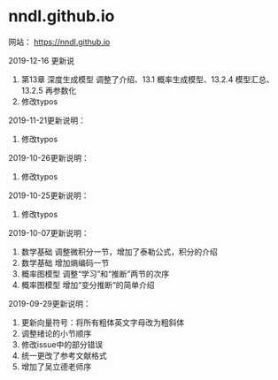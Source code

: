 # nndl.github.io
网站： https://nndl.github.io

2019-12-16 更新说

1. 第13章 深度生成模型 调整了介绍、13.1 概率生成模型、13.2.4 模型汇总、13.2.5 再参数化
2. 修改typos

2019-11-21更新说明：

1. 修改typos

2019-10-26更新说明：

1. 修改typos

2019-10-25更新说明：

1. 修改typos

2019-10-07更新说明：

1. 数学基础 调整微积分一节，增加了泰勒公式，积分的介绍
2. 数学基础 增加熵编码一节
3. 概率图模型 调整“学习”和“推断”两节的次序
4. 概率图模型 增加“变分推断“的简单介绍

2019-09-29更新说明：

1. 更新向量符号：将所有粗体英文字母改为粗斜体
2. 调整绪论的小节顺序
3. 修改issue中的部分错误
4. 统一更改了参考文献格式
5. 增加了吴立德老师序